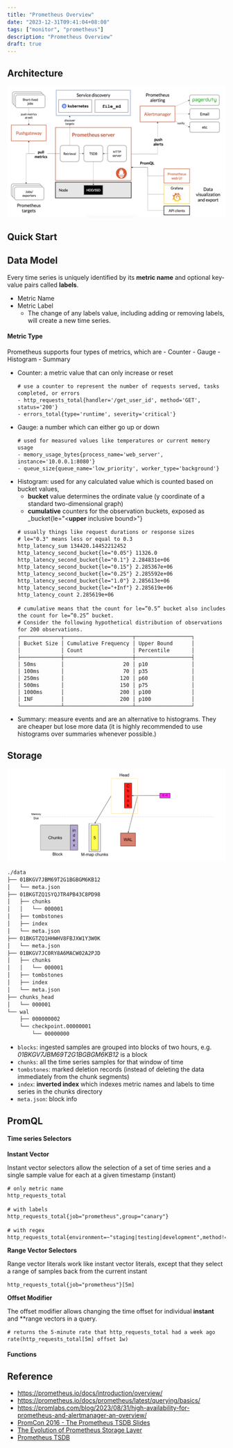 ```yaml
---
title: "Prometheus Overview"
date: "2023-12-31T09:41:04+08:00"
tags: ["monitor", "prometheus"]
description: "Prometheus Overview"
draft: true
---
```


## Architecture

![Architecture](/images/prometheus.png)

## Quick Start

## Data Model
Every time series is uniquely identified by its **metric name** and optional key-value pairs called **labels**.
- Metric Name
- Metric Label
  - The change of any labels value, including adding or removing labels, will create a new time series.

#### Metric Type
Prometheus supports four types of metrics, which are - Counter - Gauge - Histogram - Summary
- Counter: a metric value that can only increase or reset
  ```shell
  # use a counter to represent the number of requests served, tasks completed, or errors
  - http_requests_total{handler='/get_user_id', method='GET', status='200'}
  - errors_total{type='runtime', severity='critical'}
  ```
- Gauge: a number which can either go up or down
  ```shell
  # used for measured values like temperatures or current memory usage
  - memory_usage_bytes{process_name='web_server', instance='10.0.0.1:8080'}
  - queue_size{queue_name='low_priority', worker_type='background'}
  ```
- Histogram: used for any calculated value which is counted based on bucket values, 
  - **bucket** value determines the ordinate value (y coordinate of a standard two-dimensional graph)
  - **cumulative** counters for the observation buckets, exposed as <basename>_bucket{le="<**upper** inclusive bound>"}
  ```shell
  # usually things like request durations or response sizes
  # le="0.3" means less or equal to 0.3
  http_latency_sum 134420.14452212452
  http_latency_second_bucket{le="0.05"} 11326.0
  http_latency_second_bucket{le="0.1"} 2.284831e+06
  http_latency_second_bucket{le="0.15"} 2.285367e+06
  http_latency_second_bucket{le="0.25"} 2.285592e+06
  http_latency_second_bucket{le="1.0"} 2.285613e+06
  http_latency_second_bucket{le="+Inf"} 2.285619e+06
  http_latency_count 2.285619e+06

  # cumulative means that the count for le=”0.5” bucket also includes the count for le=”0.25” bucket.
  # Consider the following hypothetical distribution of observations for 200 observations.
  ┌─────────────┬──────────────────────┬──────────────────┐
  │ Bucket Size │ Cumulative Frequency │ Upper Bound      │
  │             │ Count                │ Percentile       │
  ├─────────────┼──────────────────────┼──────────────────┤
  │ 50ms        │                   20 │ p10              │
  │ 100ms       │                   70 │ p35              │
  │ 250ms       │                  120 │ p60              │
  │ 500ms       │                  150 │ p75              │
  │ 1000ms      │                  200 │ p100             │
  │ INF         │                  200 │ p100             │
  └─────────────┴──────────────────────┴──────────────────┘
  ```
- Summary: measure events and are an alternative to histograms. They are cheaper but lose more data (it is highly recommended to use histograms over summaries whenever possible.)

## Storage
![workflow](/images/tsdb_write.png)
```txt
./data
├── 01BKGV7JBM69T2G1BGBGM6KB12
│   └── meta.json
├── 01BKGTZQ1SYQJTR4PB43C8PD98 
│   ├── chunks                 
│   │   └── 000001
│   ├── tombstones
│   ├── index                  
│   └── meta.json
├── 01BKGTZQ1HHWHV8FBJXW1Y3W0K
│   └── meta.json
├── 01BKGV7JC0RY8A6MACW02A2PJD
│   ├── chunks
│   │   └── 000001
│   ├── tombstones
│   ├── index
│   └── meta.json
├── chunks_head
│   └── 000001
└── wal
    ├── 000000002
    └── checkpoint.00000001
        └── 00000000
```
- `blocks`: ingested samples are grouped into blocks of two hours, e.g. *01BKGV7JBM69T2G1BGBGM6KB12* is a block
- `chunks`: all the time series samples for that window of time
- `tombstones`: marked deletion records (instead of deleting the data immediately from the chunk segments)
- `index`: **inverted index** which indexes metric names and labels to time series in the chunks directory
- `meta.json`: block info

## PromQL
#### Time series Selectors
**Instant Vector**

Instant vector selectors allow the selection of a set of time series and a single sample value for each at a given timestamp (instant)
```shell
# only metric name
http_requests_total

# with labels
http_requests_total{job="prometheus",group="canary"}

# with regex
http_requests_total{environment=~"staging|testing|development",method!="GET"}
```

**Range Vector Selectors**

Range vector literals work like instant vector literals, except that they select a range of samples back from the current instant
```shell
http_requests_total{job="prometheus"}[5m]
```

**Offset Modifier**

The offset modifier allows changing the time offset for individual **instant** and **range vectors in a query.
```shell
# returns the 5-minute rate that http_requests_total had a week ago
rate(http_requests_total[5m] offset 1w)
```

#### Functions

## Reference
- https://prometheus.io/docs/introduction/overview/
- https://prometheus.io/docs/prometheus/latest/querying/basics/
- https://promlabs.com/blog/2023/08/31/high-availability-for-prometheus-and-alertmanager-an-overview/
- [PromCon 2016 - The Prometheus TSDB Slides](https://docs.google.com/presentation/d/1TMvzwdaS8Vw9MtscI9ehDyiMngII8iB_Z5D4QW4U4ho/edit?pli=1#slide=id.gae9988762_0_0)
- [The Evolution of Prometheus Storage Layer](https://zhenghe-md.github.io/blog/2020/02/27/The-Evolution-of-Prometheus-Storage-Layer/)
- [Prometheus TSDB](https://ganeshvernekar.com/blog/prometheus-tsdb-the-head-block/)
